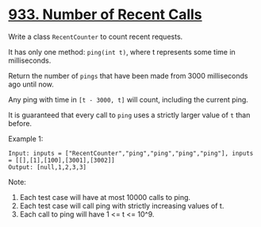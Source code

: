 # [933. Number of Recent Calls](https://leetcode-cn.com/problems/number-of-recent-calls/)

Write a class `RecentCounter` to count recent requests.

It has only one method: `ping(int t)`, where t represents some time in milliseconds.

Return the number of `pings` that have been made from 3000 milliseconds ago until now.

Any ping with time in `[t - 3000, t]` will count, including the current ping.

It is guaranteed that every call to `ping` uses a strictly larger value of `t` than before.

Example 1:

```text
Input: inputs = ["RecentCounter","ping","ping","ping","ping"], inputs = [[],[1],[100],[3001],[3002]]
Output: [null,1,2,3,3]
```

Note:

1. Each test case will have at most 10000 calls to ping.
1. Each test case will call ping with strictly increasing values of t.
1. Each call to ping will have 1 <= t <= 10^9.